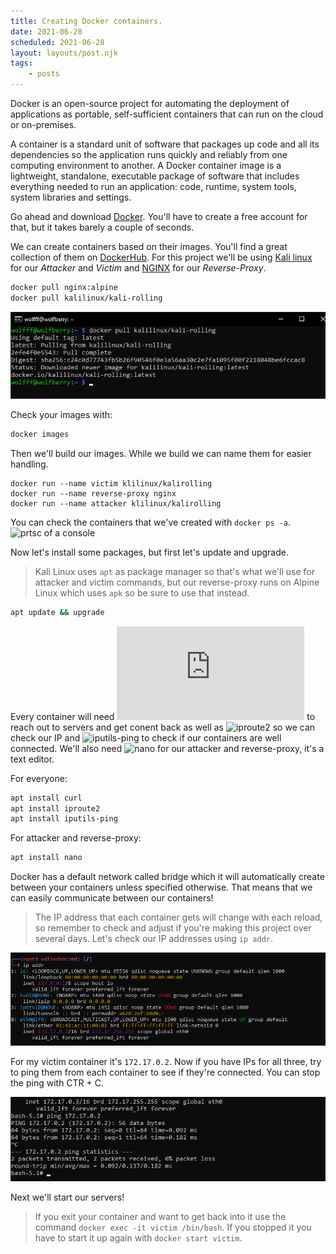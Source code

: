 ```yaml
---
title: Creating Docker containers.
date: 2021-06-28
scheduled: 2021-06-28
layout: layouts/post.njk
tags:
    - posts
---
```


Docker is an open-source project for automating the deployment of applications as portable, self-sufficient containers that can run on the cloud or on-premises.

A container is a standard unit of software that packages up code and all its dependencies so the application runs quickly and reliably from one computing environment to another. A Docker container image is a lightweight, standalone, executable package of software that includes everything needed to run an application: code, runtime, system tools, system libraries and settings.

Go ahead and download [Docker](https://docker.com). You'll have to create a free account for that, but it takes barely a couple of seconds.

We can create containers based on their images. You'll find a great collection of them on [DockerHub](https://hub.docker.com/).
For this project we'll be using [Kali linux](https://hub.docker.com/r/kalilinux/kali-rolling) for our *Attacker* and *Victim* and [NGINX](https://hub.docker.com/_/nginx) for our *Reverse-Proxy*.


``` bash
docker pull nginx:alpine
docker pull kalilinux/kali-rolling
```

![prtsc of a console](/img/remote/pull-images.png)

Check your images with:

```bash
docker images
```

Then we'll build our images. While we build we can name them for easier handling.

``` shell
docker run --name victim klilinux/kalirolling 
docker run --name reverse-proxy nginx
docker run --name attacker klilinux/kalirolling 
```

You can check the containers that we've created with `docker ps -a`.
![prtsc of a console](https://cdn.glitch.global/b39fd45a-08ef-47bc-a9ef-6aa62020936c/wolfff%40wolfberry_%20~%2010_05_2022%2015_31_45.png?v=1652189621877)

Now let's install some packages, but first let's update and upgrade.
>Kali Linux uses `apt` as package manager so that's what we'll use for attacker and victim commands, but our reverse-proxy runs on Alpine Linux which uses `apk` so be sure to use that instead.

``` bash
apt update && upgrade
```

Every container will need ![curl](https://curl.se/docs/manpage.html) to reach out to servers and get conent back as well as ![iproute2]() so we can check our IP and ![iputils-ping]() to check if our containers are well connected. We'll also need ![nano](https://www.nano-editor.org/) for our attacker and reverse-proxy, it's a text editor.

For everyone:

``` bash
apt install curl
apt install iproute2
apt install iputils-ping
```

For attacker and reverse-proxy:

``` bash
apt install nano
```

Docker has a default network called bridge which it will automatically create between your containers unless specified otherwise. That means that we can easily communicate between our containers!
>The IP address that each container gets will change with each reload, so remember to check and adjust if you're making this project over several days.
Let's check our IP addresses using `ip addr`.

![Victim ipaddr](/img/remote/victim-ipaddr.png)

For my victim container it's `172.17.0.2`.
Now if you have IPs for all three, try to ping them from each container to see if they're connected.
You can stop the ping with CTR + C.

![revrse-proxy ping](/img/remote/reverse-proxy-ping.png)

Next we'll start our servers!

>If you exit your container and want to get back into it use the command `docker exec -it victim /bin/bash`. If you stopped it you have to start it up again with `docker start victim`.
